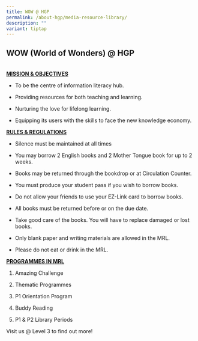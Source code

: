 ```yaml
---
title: WOW @ HGP
permalink: /about-hgp/media-resource-library/
description: ""
variant: tiptap
---
```

<h2>WOW (World of Wonders) @ HGP</h2>
<p>
<br><strong><u>MISSION &amp; OBJECTIVES</u></strong>
</p>
<ul data-tight="true" class="tight">
<li>
<p>To be the centre of information literacy hub.</p>
</li>
<li>
<p>Providing resources for both teaching and learning.</p>
</li>
<li>
<p>Nurturing the love for lifelong learning.</p>
</li>
<li>
<p>Equipping its users with the skills to face the new knowledge economy.</p>
</li>
</ul>
<p><strong><u>RULES &amp; REGULATIONS</u></strong>
</p>
<ul data-tight="true" class="tight">
<li>
<p>Silence must be maintained at all times</p>
</li>
<li>
<p>You may borrow 2 English books and 2 Mother Tongue book for up to 2 weeks.</p>
</li>
<li>
<p>Books may be returned through the bookdrop or at Circulation Counter.</p>
</li>
<li>
<p>You must produce your student pass if you wish to borrow books.</p>
</li>
<li>
<p>Do not allow your friends to use your EZ-Link card to borrow books.</p>
</li>
<li>
<p>All books must be returned before or on the due date.</p>
</li>
<li>
<p>Take good care of the books. You will have to replace damaged or lost
books.</p>
</li>
<li>
<p>Only blank paper and writing materials are allowed in the MRL.</p>
</li>
<li>
<p>Please do not eat or drink in the MRL.&nbsp;</p>
</li>
</ul>
<p><strong><u>PROGRAMMES IN MRL</u></strong>
</p>
<ol data-tight="true" class="tight">
<li>
<p>Amazing Challenge</p>
</li>
<li>
<p>Thematic Programmes</p>
</li>
<li>
<p>P1 Orientation Program</p>
</li>
<li>
<p>Buddy Reading</p>
</li>
<li>
<p>P1 &amp; P2 Library Periods</p>
</li>
</ol>
<p>Visit us @ Level 3 to find out more!</p>